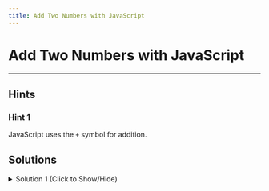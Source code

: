 ```yaml
---
title: Add Two Numbers with JavaScript
---
```

# Add Two Numbers with JavaScript


---
## Hints

### Hint 1
JavaScript uses the `+` symbol for addition.

## Solutions

<details><summary>Solution 1 (Click to Show/Hide)</summary>

```js
var sum = 10 + 10; //sum gets the value 20
```
</details>